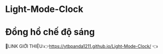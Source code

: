 # Light-Mode-Clock
# Đồng hồ chế độ sáng 

📌LINK GIỚI THIỆU:👉https://ytbpanda1211.github.io/Light-Mode-Clock/ 👈
